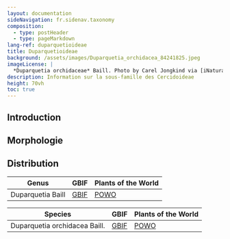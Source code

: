 ```yaml
---
layout: documentation
sideNavigation: fr.sidenav.taxonomy
composition:
  - type: postHeader
  - type: pageMarkdown
lang-ref: duparquetioideae
title: Duparquetioideae
background: /assets/images/Duparquetia_orchidacea_84241825.jpeg
imageLicense: |
  *Duparquetia orchidaceae* Baill. Photo by Carel Jongkind via [iNaturalist](https://www.gbif.org/occurrence/28187131755)
description: Information sur la sous-famille des Cercidoideae
height: 70vh
toc: true
---
```


## Introduction

## Morphologie

## Distribution

|Genus                  |     GBIF                     | Plants of the World   |
| --------------------- |------------------------------|-----------------------|
|	Duparquetia Baill	|	[GBIF](https://www.gbif.org/species/2968139)	|	[POWO](http://www.plantsoftheworldonline.org/taxon/urn:lsid:ipni.org:names:17014-1)	|




|Species                  |     GBIF                     | Plants of the World   |
| --------------------- |------------------------------|-----------------------|
|	Duparquetia orchidacea Baill.	|	[GBIF](https://www.gbif.org/species/2968140)	|	[POWO](http://www.plantsoftheworldonline.org/taxon/urn:lsid:ipni.org:names:380758-1)	|
